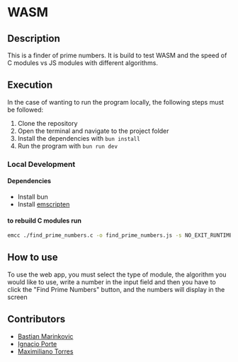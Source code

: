 # WASM

## Description
This is a finder of prime numbers. It is build to test WASM and the speed of C modules vs JS modules with different algorithms.
## Execution

In the case of wanting to run the program locally, the following steps must be followed:

1. Clone the repository
2. Open the terminal and navigate to the project folder
3. Install the dependencies with `bun install`
4. Run the program with `bun run dev`

### Local Development
#### Dependencies

- Install bun
- Install [emscripten](https://emscripten.org/docs/getting_started/downloads.html)

#### to rebuild C modules run

```bash
emcc ./find_prime_numbers.c -o find_prime_numbers.js -s NO_EXIT_RUNTIME=1 -s 'EXPORTED_RUNTIME_METHODS=["ccall"]'
```


## How to use

To use the web app, you must select the type of module, the algorithm you would like to use, write a number in the input field and then you have to click the "Find Prime Numbers" button, and the numbers will display in the screen

## Contributors

- [Bastian Marinkovic](https://github.com/BMarink512/)
- [Ignacio Porte](https://github.com/IgnacioPorte)
- [Maximiliano Torres](https://github.com/Maxi1805)
